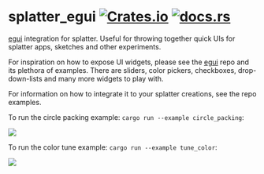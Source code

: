 # splatter_egui [![Crates.io](https://img.shields.io/crates/v/splatter_egui.svg)](https://crates.io/crates/splatter_egui) [![docs.rs](https://docs.rs/splatter_egui/badge.svg)](https://docs.rs/splatter_egui/)

[egui] integration for splatter. Useful for throwing together quick UIs for splatter
apps, sketches and other experiments.

For inspiration on how to expose UI widgets, please see the [egui] repo and its
plethora of examples. There are sliders, color pickers, checkboxes,
drop-down-lists and many more widgets to play with.

For information on how to integrate it to your splatter creations, see the repo
examples.

To run the circle packing example: `cargo run --example circle_packing`:

![](https://github.com/splatter-org/splatter/blob/main/splatter_egui/media/circle_packing.gif)


To run the color tune example: `cargo run --example tune_color`:

![](https://github.com/splatter-org/splatter/blob/main/splatter_egui/media/tune_egui.gif)

[egui]: https://github.com/emilk/egui
